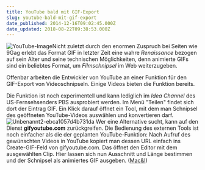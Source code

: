 ```yaml
---
title: YouTube bald mit GIF-Export
slug: youtube-bald-mit-gif-export
date_published: 2014-12-16T09:02:45.000Z
date_updated: 2018-08-22T09:38:53.000Z
---
```


![YouTube-Image](//picdump.thafaker.de/2012/12/YouTube-Image-100x100.jpg)Nicht zuletzt durch den enormen Zuspruch bei Seiten wie 9Gag erlebt das Format GIF in letzter Zeit eine wahre *Renaissance* bezogen auf sein Alter und seine technischen Möglichkeiten, denn animierte GIFs sind ein beliebtes Format, um *Filmschnipsel* im Web weiterzugeben. 

Offenbar arbeiten die Entwickler von YouTube an einer Funktion für den GIF-Export von Videoschnipseln. Einige Videos bieten die Funktion bereits.

Die Funktion ist noch experimentell und kann lediglich im *Idea Channel* des US-Fernsehsenders PBS ausprobiert werden. Im Menü "Teilen" findet sich dort der Eintrag GIF. Ein Klick darauf öffnet ein Tool, mit dem man Schnipsel des geöffneten YouTube-Videos auswählen und konvertieren darf.
![Unbenannt2-ebca1057d4b731da](//picdump.thafaker.de/2014/12/Unbenannt2-ebca1057d4b731da-580x509.png)
Wer eine Alternative sucht, kann auf den Dienst **gifyoutube.com** zurückgreifen. Die Bedienung des externen Tools ist noch einfacher als die der geplanten YouTube-Funktion: Nach Aufruf des gewünschten Videos in YouTube kopiert man dessen URL einfach ins Create-GIF-Feld von gifyoutube.com. Das öffnet den Editor mit dem ausgewählten Clip. Hier lassen sich nun Ausschnitt und Länge bestimmen und der Schnipsel als animiertes GIF ausgeben. ([Mac&I](http://www.heise.de/mac-and-i/meldung/GIF-Export-fuer-YouTube-2489355.html?wt_mc=rss.apple.beitrag.atom))
